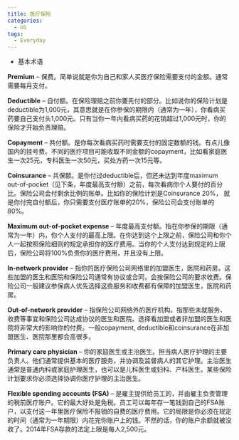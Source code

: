 ```yaml
---
title: 医疗保险
categories: 
  - US
tags:
  - Everyday
---
```


* 基本术语

**Premium** – 保费。简单说就是你为自己和家人买医疗保险需要支付的金额。通常需要每月支付。

**Deductible** – 自付额。在保险理赔之前你要先付的部分。比如说你的保险计划是deductible为1,000元，其意思就是在你参保的期限内（通常为一年），你看病买药要自己支付头1,000元。只有当你一年内看病买药的花销超过1,000元时，你的保险才开始负责理赔。

**Copayment** – 共付额。是你每次看病买药时需要支付的固定数额的钱。有点儿像国内的挂号费。不同的医疗项目可能收取不同金额的copayment，比如看家庭医生一次25元，专科医生一次50元，买处方药一次15元等。

**Coinsurance** – 共保额。是你付过deductible后，但还未达到年度maximum out-of-pocket（见下条，年度最高支付额）之前，每次看病你个人要付的百分比。保险公司会付剩余比例的账单。比如你的保险计划是Coinsurance 20%， 就是你付完自付额后，你只需要支付医疗账单的20%，保险公司会支付账单的80%。

**Maximum out-of-pocket expense** – 年度最高支付额。指在你参保的期限（通常为一年）内，你个人支付的最高上限。在你达到这个上限之前，保险公司和你个人一起按照保险细则的规定承担你的医疗费用。当你的个人支付达到规定的上限后，保险公司将100%负责你的医疗费用，并且没有上限。

**In-network provider** – 指你的医疗保险公司网络里的加盟医生，医院和药房。这些加盟的医生和医院和保险公司通常有协议或合同，会按保险公司的要求收费。保险公司一般建议参保病人优先选择这些服务和收费都有保障的加盟医生，医院和药房。

**Out-of-network provider** – 指保险公司网络外的医疗机构。指那些未就服务、收费等事宜和保险公司达成协议的医生和医院。选择看加盟或者非加盟的医生和医院将非常大的影响你的付费。一般copayment, deductible和coinsurance在非加盟医生、医院那里都会高很多。

**Primary care physician** – 你的家庭医生或主治医生。担当病人医疗护理的主要负责人。他们通常提供基本的医疗服务，并协调及监督病人的其它护理。主治医生通常是普通内科或家庭护理医生，也可以是儿科医生或妇科、产科医生。某些保险计划要求你必须选择协调你医疗护理的主治医生。

**Flexible spending accounts (FSA)** – 是雇主提供给员工的，并由雇主负责管理的税前医疗账户。它的最大好处是免税。员工可以每年存一笔钱到自己的FSA账户，以支付这一年里医疗保险不报销的自费的医疗费用。它的局限是你必须在规定的时间（通常为一年期限）内花完你账户上的钱。不然的话，你的账户余额就被没收了。2014年FSA存款的法定上限是每人2,500元。